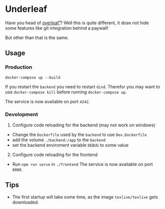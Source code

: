 # Underleaf

Have you head of [overleaf](https://overleaf.com)[¹](https://github.com/overleaf/overleaf)? Well this is quite different, it dose not hide some features like git integration behind a paywall!

But other than that is the same.

## Usage

### Production

```
docker-compose up --build
```
If you restart the `backend` you need to restart `dind`. Therefor you may want to use `docker-compose kill` before running `docker-compose up`.

The service is now available on port `4242`.

### Devolopment

1. Configure code reloading for the backend (may not work on windows)

- Change the `Dockerfile` used by the `backend` to use `Dev.Dockerfile`
- add the volume `./backend:/app` to the `backend`
- set the backend enviroment variable `DEBUG` to some value

2. Configure code reloading for the frontend

- Run `npm run serve` in `./frontend`
  The service is now available on port `8080`.

## Tips

- The first startup will take some time, as the image `texlive/texlive` gets downloaded.
